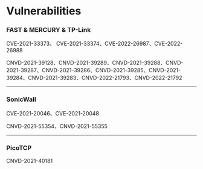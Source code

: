 # Vulnerabilities

### FAST & MERCURY & TP-Link

CVE-2021-33373、 CVE-2021-33374、CVE-2022-26987、CVE-2022-26988

CNVD-2021-39128、CNVD-2021-39289、CNVD-2021-39288、CNVD-2021-39287、CNVD-2021-39286、CNVD-2021-39285、CNVD-2021-39284、CNVD-2021-39283、CNVD-2022-21793、CNVD-2022-21792

------

### SonicWall

CVE-2021-20046、CVE-2021-20048

CNVD-2021-55354、CNVD-2021-55355

------

### PicoTCP

CNVD-2021-40181